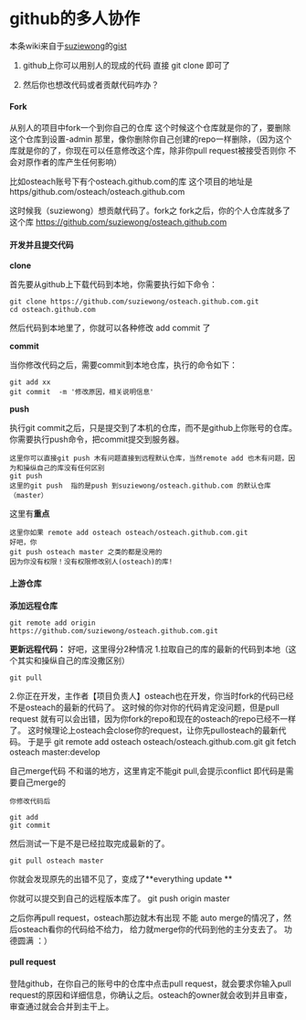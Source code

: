 github的多人协作
================

本条wiki来自于[suziewong](http://www.imsuzie.com/)的[gist](https://gist.github.com/suziewong/4378619)

1. github上你可以用别人的现成的代码
直接 git clone 即可了

2. 然后你也想改代码或者贡献代码咋办？

#### Fork

从别人的项目中fork一个到你自己的仓库
这个时候这个仓库就是你的了，要删除这个仓库到设置-admin 那里，像你删除你自己创建的repo一样删除，（因为这个库就是你的了，你现在可以任意修改这个库，除非你pull request被接受否则你 不会对原作者的库产生任何影响）

比如osteach账号下有个osteach.github.com的库
这个项目的地址是https/github.com/osteach/osteach.github.com

这时候我（suziewong）想贡献代码了。fork之
fork之后，你的个人仓库就多了这个库
https://github.com/suziewong/osteach.github.com

#### 开发并且提交代码

**clone**

首先要从github上下载代码到本地，你需要执行如下命令：

    git clone https://github.com/suziewong/osteach.github.com.git 
    cd osteach.github.com

然后代码到本地里了，你就可以各种修改  add commit 了

**commit**

当你修改代码之后，需要commit到本地仓库，执行的命令如下：

    git add xx
    git commit  -m '修改原因，相关说明信息'



**push**

执行git commit之后，只是提交到了本机的仓库，而不是github上你账号的仓库。你需要执行push命令，把commit提交到服务器。

    这里你可以直接git push 木有问题直接到远程默认仓库，当然remote add 也木有问题，因为和操纵自己的库没有任何区别
    git push
    这里的git push  指的是push 到suziewong/osteach.github.com 的默认仓库（master）

这里有**重点**

    这里你如果 remote add osteach osteach/osteach.github.com.git
    好吧，你 
    git push osteach master 之类的都是没用的
    因为你没有权限！没有权限修改别人(osteach)的库!
    
    
    
    
#### 上游仓库
**添加远程仓库**

    git remote add origin https://github.com/suziewong/osteach.github.com.git 

**更新远程代码：**
好吧，这里得分2种情况
1.拉取自己的库的最新的代码到本地（这个其实和操纵自己的库没撒区别）

    git pull 

2.你正在开发，主作者【项目负责人】osteach也在开发，你当时fork的代码已经不是osteach的最新的代码了。
 这时候的你对你的代码肯定没问题，但是pull request 就有可以会出错，因为你fork的repo和现在的osteach的repo已经不一样了。
 这时候理论上osteach会close你的request，让你先pullosteach的最新代码。
 于是乎
    git remote add osteach osteach/osteach.github.com.git
    git fetch osteach master:develop
    
自己merge代码 不和谐的地方，这里肯定不能git pull,会提示conflict 即代码是需要自己merge的
    
    你修改代码后
    
    git add 
    git commit
然后测试一下是不是已经拉取完成最新的了。

    git pull osteach master 

你就会发现原先的出错不见了，变成了**everything update   **
    
你就可以提交到自己的远程版本库了。
    git push origin master
    
之后你再pull request，osteach那边就木有出现 不能 auto merge的情况了，然后osteach看你的代码给不给力，
给力就merge你的代码到他的主分支去了。
功德圆满 ：）



#### pull request

登陆github，在你自己的账号中的仓库中点击pull request，就会要求你输入pull request的原因和详细信息，你确认之后。osteach的owner就会收到并且审查，审查通过就会合并到主干上。
